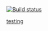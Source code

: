 [![Build status](https://ci.appveyor.com/api/projects/status/6k327ojpgfwsxwe4?svg=true)](https://ci.appveyor.com/project/MaryVanyush/testing)

[testing](https://maryvanyush.github.io/testing/)

